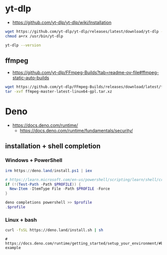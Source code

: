 # yt-dlp
- https://github.com/yt-dlp/yt-dlp/wiki/Installation

```sh
wget https://github.com/yt-dlp/yt-dlp/releases/latest/download/yt-dlp -O /usr/bin/yt-dlp
chmod a+rx /usr/bin/yt-dlp
```
```sh
yt-dlp --version
```

## ffmpeg
- https://github.com/yt-dlp/FFmpeg-Builds?tab=readme-ov-file#ffmpeg-static-auto-builds

```sh
wget https://github.com/yt-dlp/FFmpeg-Builds/releases/download/latest/ffmpeg-master-latest-linux64-gpl.tar.xz
tar -xvf ffmpeg-master-latest-linux64-gpl.tar.xz
```

# Deno
- https://docs.deno.com/runtime/
  - https://docs.deno.com/runtime/fundamentals/security/

## installation + shell completion
### Windows + PowerShell
```ps1
irm https://deno.land/install.ps1 | iex
```
```ps1
# https://learn.microsoft.com/en-us/powershell/scripting/learn/shell/creating-profiles?view=powershell-7.5
if (!(Test-Path -Path $PROFILE)) {
  New-Item -ItemType File -Path $PROFILE -Force
}

deno completions powershell >> $profile
.$profile
```

### Linux + bash
```sh
curl -fsSL https://deno.land/install.sh | sh
```
```
# https://docs.deno.com/runtime/getting_started/setup_your_environment/#bash-example
```
